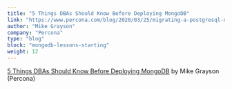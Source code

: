 ```yaml
---
title: "5 Things DBAs Should Know Before Deploying MongoDB"
link: "https://www.percona.com/blog/2020/03/25/migrating-a-postgresql-database-between-dbaas-providers/"
author: "Mike Grayson"
company: "Percona"
type: "blog"
block: "mongodb-lessons-starting"
weight: 12
---
```


[5 Things DBAs Should Know Before Deploying MongoDB](https://www.percona.com/blog/2020/10/16/dbas-should-know-before-deploying-mongodb/) by Mike Grayson (Percona)
